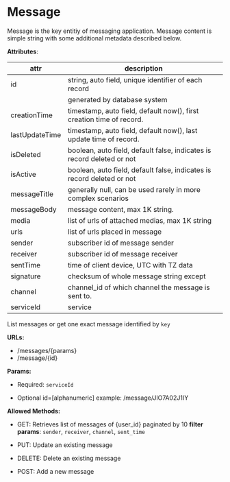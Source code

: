 # Message 

Message is the key entitiy of messaging application. Message content is simple string with some
additional metadata described below.

__Attributes__:

| attr                    | description                                                            |
| ----------------------- | ---------------------------------------------------------------------- |
| id                      | string, auto field, unique identifier of each record                   |
|                         | generated by database system                                           | 
| creationTime            | timestamp, auto field, default now(), first creation time of record.   |
| lastUpdateTime          | timestamp, auto field, default now(), last update time of record.      |
| isDeleted               | boolean, auto field, default false, indicates is record deleted or not |
| isActive                | boolean, auto field, default false, indicates is record deleted or not |
| messageTitle            | generally null, can be used rarely in more complex scenarios           |
| messageBody             | message content, max 1K string.                                        |
| media                   | list of urls of attached medias, max 1K string                         |
| urls                    | list of urls placed in message                                         |
| sender                  | subscriber id of message sender                                        |
| receiver                | subscriber id of message receiver                                      |
| sentTime                | time of client device, UTC with TZ data                                |
| signature               | checksum of whole message string except                                |
| channel                 | channel_id of which channel the message is sent to.                    |
| serviceId               | service                                                                |



List messages or get one exact message identified by `key`

__URLs:__
  * /messages/{params}
  * /message/{id}

__Params:__

  * Required: `serviceId`

  * Optional
  id=[alphanumeric]
  example: /message/JIO7A02J1IY

__Allowed Methods:__

  * GET:
    Retrieves list of messages of {user_id} paginated by 10
    __filter params__: `sender`, `receiver`, `channel`, `sent_time`

  * PUT:
    Update an existing message

  * DELETE:
    Delete an existing message

  * POST:
    Add a new message
